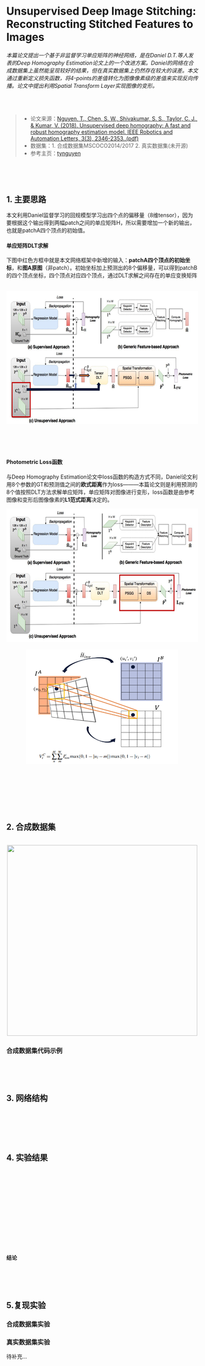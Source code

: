 # Unsupervised Deep Image Stitching: Reconstructing Stitched Features to Images  
###### 本篇论文提出一个基于非监督学习单应矩阵的神经网络，是在Daniel D.T.等人发表的Deep Homography Estimation论文上的一个改进方案。Daniel的网络在合成数据集上虽然能呈现较好的结果，但在真实数据集上仍然存在较大的误差。本文通过重新定义损失函数，将4-points的差值转化为图像像素级的差值来实现反向传播。论文中提出利用Spatial Transform Layer实现图像的变形。<br/><br/><br/>


> - 论文来源：[Nguyen, T., Chen, S. W., Shivakumar, S. S., Taylor, C. J., & Kumar, V. (2018). Unsupervised deep homography: A fast and robust homography estimation model. IEEE Robotics and Automation Letters, 3(3), 2346-2353..(pdf)](https://arxiv.org/pdf/1709.03966)
> - 数据集：1. 合成数据集MSCOCO2014/2017     2. 真实数据集(未开源)
> - 参考主页：[tynguyen](https://github.com/tynguyen/unsupervisedDeepHomographyRAL2018)


<br/><br/><br/>


## 1. 主要思路
本文利用Daniel监督学习的回规模型学习出四个点的偏移量（8维tensor），因为要根据这个输出得到两幅patch之间的单应矩阵H，所以需要增加一个新的输出，也就是patchA四个顶点的初始值。

#### 单应矩阵DLT求解
下图中红色方框中就是本文网络框架中新增的输入：**patchA四个顶点的初始坐标**，和**图A原图**（非patch）。初始坐标加上预测出的8个偏移量，可以得到patchB的四个顶点坐标，四个顶点对应四个顶点，通过DLT求解之间存在的单应变换矩阵

<br/>
<div align=center>
<img src="../.assets/Unsupervised/pipeline1.png" width="700" height="350">
</div>


<br/><br/><br/>
#### Photometric Loss函数
与Deep Homography Estimation论文中loss函数的构造方式不同，Daniel论文利用8个参数的GT和预测值之间的**欧式距离**作为loss———本篇论文则是利用预测的8个值按照DLT方法求解单应矩阵，单应矩阵对图像进行变形，loss函数是由参考图像和变形后图像像素的**L1范式距离**决定的。
<br/>
<div align=center>
  <img src="../.assets/Unsupervised/pipeline2.png" width="700" height="350">
</div>
<br/>
<div align=center>
  <img src="../.assets/Unsupervised/Photometric%20loss.png" width="400" height="300">
</div>

<br/><br/><br/><br/><br/><br/>
## 2. 合成数据集
<br/>
<div align=center>
  <img src="" width="500" height="500">
  </div>
  
### 合成数据集代码示例



<br/><br/><br/>
## 3. 网络结构
  
<br/>


```python

```


<br/><br/>
## 4. 实验结果


<br/>

<center>
<figure>
  <img src = ""  width = "400" align = left>
</figure>
 </center>


<br/><br/><br/><br/><br/><br/><br/><br/><br/><br/>
#### 结论


<br/><br/><br/>


## 5.复现实验
### 合成数据集实验

### 真实数据集实验


待补充...

